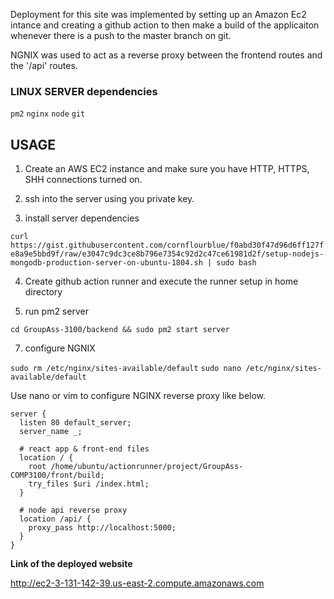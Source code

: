 Deployment for this site was implemented by setting up an Amazon Ec2 intance and creating a github action to then make a build of the applicaiton whenever there is a push to the master branch on git. 

NGNIX was used to act as a reverse proxy between the
frontend routes and the '/api' routes.

### LINUX SERVER dependencies

`pm2`
`nginx`
`node`
`git`

## USAGE

1. Create an AWS EC2 instance and make sure you have HTTP, HTTPS, SHH connections turned on.

2. ssh into the server using you private key.

3. install server dependencies

`curl https://gist.githubusercontent.com/cornflourblue/f0abd30f47d96d6ff127fe8a9e5bbd9f/raw/e3047c9dc3ce8b796e7354c92d2c47ce61981d2f/setup-nodejs-mongodb-production-server-on-ubuntu-1804.sh | sudo bash`

4. Create github action runner and execute the runner setup in home directory

5. run pm2 server

`cd GroupAss-3100/backend && sudo pm2 start server`

7. configure NGNIX

`sudo rm /etc/nginx/sites-available/default`
`sudo nano /etc/nginx/sites-available/default`

Use nano or vim to configure NGINX reverse proxy like below.

```
server {
  listen 80 default_server;
  server_name _;

  # react app & front-end files
  location / {
    root /home/ubuntu/actionrunner/project/GroupAss-COMP3100/front/build;
    try_files $uri /index.html;
  }

  # node api reverse proxy
  location /api/ {
    proxy_pass http://localhost:5000;
  }
}
```



**Link of the deployed website**

http://ec2-3-131-142-39.us-east-2.compute.amazonaws.com

